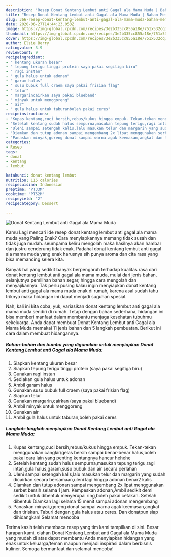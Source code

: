 ```yaml
---
description: "Resep Donat Kentang Lembut anti Gagal ala Mama Muda | Bahan Membuat Donat Kentang Lembut anti Gagal ala Mama Muda Yang Enak Dan Lezat"
title: "Resep Donat Kentang Lembut anti Gagal ala Mama Muda | Bahan Membuat Donat Kentang Lembut anti Gagal ala Mama Muda Yang Enak Dan Lezat"
slug: 366-resep-donat-kentang-lembut-anti-gagal-ala-mama-muda-bahan-membuat-donat-kentang-lembut-anti-gagal-ala-mama-muda-yang-enak-dan-lezat
date: 2020-06-27T14:44:23.053Z
image: https://img-global.cpcdn.com/recipes/3e2b335cc855a18e/751x532cq70/donat-kentang-lembut-anti-gagal-ala-mama-muda-foto-resep-utama.jpg
thumbnail: https://img-global.cpcdn.com/recipes/3e2b335cc855a18e/751x532cq70/donat-kentang-lembut-anti-gagal-ala-mama-muda-foto-resep-utama.jpg
cover: https://img-global.cpcdn.com/recipes/3e2b335cc855a18e/751x532cq70/donat-kentang-lembut-anti-gagal-ala-mama-muda-foto-resep-utama.jpg
author: Elsie Berry
ratingvalue: 3.9
reviewcount: 9
recipeingredient:
- " kentang ukuran besar"
- " tepung terigu tinggi protein saya pakai segitiga biru"
- " ragi instan"
- " gula halus untuk adonan"
- " garam halus"
- " susu bubuk full craem saya pakai frisian flag"
- " telur"
- " margarincairkan saya pakai blueband"
- " minyak untuk menggoreng"
- " air"
- " gula halus untuk taburanboleh pakai ceres"
recipeinstructions:
- "Kupas kentang,cuci bersih,rebus/kukus hingga empuk. Tekan-tekan menggunakan cangkir/gelas bersih sampai benar-benar halus,boleh pakai cara lain yang penting kentangnya hancur hehehe"
- "Setelah kentang sudah halus sempurna,masukan tepung terigu,ragi intan,gula halus,garam,susu bubuk dan air secara perlahan"
- "Uleni sampai setengah kalis,lalu masukan telur dan margarin yang sudah dicairkan secara bersamaan,uleni lagi hingga adonan benar2 kalis"
- "Diamkan dan tutup adonan sampai mengembang 2x lipat menggunakan serbet bersih selama 1 jam. Kempeskan adonan,Ambil sedikit demi sedikit untuk dibentuk menyerupai ring,boleh pakai cetakan. Setelah dibentuk Diamkan lagi selama 15 menit sampai adonan mengembang"
- "Panaskan minyak,goreng donat sampai warna agak keemasan,angkat dan tiriskan. Taburi dengan gula halus atau ceres. Dan donatpun siap dihidangkan! Selamat mencoba"
categories:
- Resep
tags:
- donat
- kentang
- lembut

katakunci: donat kentang lembut 
nutrition: 115 calories
recipecuisine: Indonesian
preptime: "PT33M"
cooktime: "PT52M"
recipeyield: "2"
recipecategory: Dessert

---
```



![Donat Kentang Lembut anti Gagal ala Mama Muda](https://img-global.cpcdn.com/recipes/3e2b335cc855a18e/751x532cq70/donat-kentang-lembut-anti-gagal-ala-mama-muda-foto-resep-utama.jpg)

Kamu Lagi mencari ide resep donat kentang lembut anti gagal ala mama muda yang Paling Enak? Cara menyiapkannya memang tidak susah dan tidak juga mudah. seumpama keliru mengolah maka hasilnya akan hambar dan justru cenderung tidak enak. Padahal donat kentang lembut anti gagal ala mama muda yang enak harusnya sih punya aroma dan cita rasa yang bisa memancing selera kita.

Banyak hal yang sedikit banyak berpengaruh terhadap kualitas rasa dari donat kentang lembut anti gagal ala mama muda, mulai dari jenis bahan, selanjutnya pemilihan bahan segar, hingga cara mengolah dan menyajikannya. Tak perlu pusing kalau ingin menyiapkan donat kentang lembut anti gagal ala mama muda enak di rumah, karena asal sudah tahu triknya maka hidangan ini dapat menjadi suguhan spesial.




Nah, kali ini kita coba, yuk, variasikan donat kentang lembut anti gagal ala mama muda sendiri di rumah. Tetap dengan bahan sederhana, hidangan ini bisa memberi manfaat dalam membantu menjaga kesehatan tubuhmu sekeluarga. Anda dapat membuat Donat Kentang Lembut anti Gagal ala Mama Muda memakai 11 jenis bahan dan 5 langkah pembuatan. Berikut ini cara dalam membuat hidangannya.

<!--inarticleads1-->

##### Bahan-bahan dan bumbu yang digunakan untuk menyiapkan Donat Kentang Lembut anti Gagal ala Mama Muda:

1. Siapkan  kentang ukuran besar
1. Siapkan  tepung terigu tinggi protein (saya pakai segitiga biru)
1. Gunakan  ragi instan
1. Sediakan  gula halus untuk adonan
1. Ambil  garam halus
1. Gunakan  susu bubuk full craem (saya pakai frisian flag)
1. Siapkan  telur
1. Gunakan  margarin,cairkan (saya pakai blueband)
1. Ambil  minyak untuk menggoreng
1. Gunakan  air
1. Ambil  gula halus untuk taburan,boleh pakai ceres




<!--inarticleads2-->

##### Langkah-langkah menyiapkan Donat Kentang Lembut anti Gagal ala Mama Muda:

1. Kupas kentang,cuci bersih,rebus/kukus hingga empuk. Tekan-tekan menggunakan cangkir/gelas bersih sampai benar-benar halus,boleh pakai cara lain yang penting kentangnya hancur hehehe
1. Setelah kentang sudah halus sempurna,masukan tepung terigu,ragi intan,gula halus,garam,susu bubuk dan air secara perlahan
1. Uleni sampai setengah kalis,lalu masukan telur dan margarin yang sudah dicairkan secara bersamaan,uleni lagi hingga adonan benar2 kalis
1. Diamkan dan tutup adonan sampai mengembang 2x lipat menggunakan serbet bersih selama 1 jam. Kempeskan adonan,Ambil sedikit demi sedikit untuk dibentuk menyerupai ring,boleh pakai cetakan. Setelah dibentuk Diamkan lagi selama 15 menit sampai adonan mengembang
1. Panaskan minyak,goreng donat sampai warna agak keemasan,angkat dan tiriskan. Taburi dengan gula halus atau ceres. Dan donatpun siap dihidangkan! Selamat mencoba




Terima kasih telah membaca resep yang tim kami tampilkan di sini. Besar harapan kami, olahan Donat Kentang Lembut anti Gagal ala Mama Muda yang mudah di atas dapat membantu Anda menyiapkan hidangan yang enak untuk keluarga/teman maupun menjadi inspirasi dalam berbisnis kuliner. Semoga bermanfaat dan selamat mencoba!
